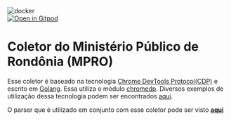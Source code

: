 ![docker](https://github.com/dadosjusbr/coletor-mpro/actions/workflows/docker-publish.yml/badge.svg)    
[![Open in Gitpod](https://gitpod.io/button/open-in-gitpod.svg)](https://gitpod.io/#https://github.com/dadosjusbr/coletor-mpro)

# Coletor do Ministério Público de Rondônia (MPRO)

Esse coletor é baseado na tecnologia [Chrome DevTools Protocol(CDP)](https://chromedevtools.github.io/devtools-protocol/) e escrito em [Golang](https://go.dev/). Essa utiliza o módulo [chromedp](https://github.com/chromedp/chromedp). Diversos exemplos de utilização dessa tecnologia podem ser encontrados [aqui](https://github.com/chromedp/examples).

O parser que é utilizado em conjunto com esse coletor pode ser visto [**aqui**](https://github.com/dadosjusbr/parser-mpro) 